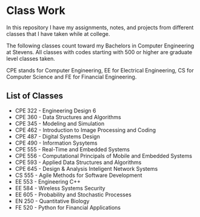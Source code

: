 # Class Work

In this repository I have my assignments, notes, and projects from different classes that I have taken while at college.  

The following classes count toward my Bachelors in Computer Engineering at Stevens.  All classes with codes starting with 500 or higher are graduate level classes taken.  

CPE stands for Computer Engineering, EE for Electrical Engineering, CS for Computer Science and FE for Financial Engineering.

## List of Classes
- CPE 322 - Engineering Design 6
- CPE 360 - Data Structures and Algorithms
- CPE 345 - Modeling and Simulation
- CPE 462 - Introduction to Image Processing and Coding
- CPE 487 - Digital Systems Design
- CPE 490 - Information Sysytems
- CPE 555 - Real-Time and Embedded Systems
- CPE 556 - Computational Principals of Mobile and Embedded Systems
- CPE 593 - Applied Data Structures and Algorithms
- CPE 645 - Design & Analysis Inteligent Network Systems
- CS 555  - Agile Methods for Software Development
- EE 553  - Engineering C++
- EE 584  - Wireless Systems Security
- EE 605  - Probability and Stochastic Processes
- EN 250  - Quantitative Biology
- FE 520  - Python for Financial Applications
